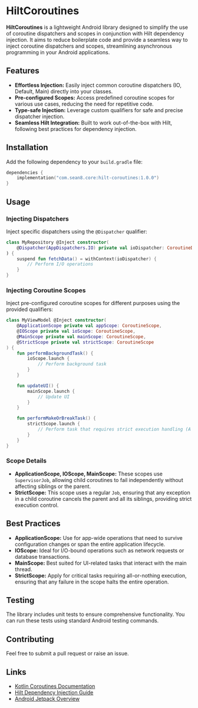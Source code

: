 # HiltCoroutines

**HiltCoroutines** is a lightweight Android library designed to simplify the use of coroutine dispatchers and scopes in conjunction with Hilt dependency injection. It aims to reduce boilerplate code and provide a seamless way to inject coroutine dispatchers and scopes, streamlining asynchronous programming in your Android applications.

## Features

- **Effortless Injection:** Easily inject common coroutine dispatchers (IO, Default, Main) directly into your classes.
- **Pre-configured Scopes:** Access predefined coroutine scopes for various use cases, reducing the need for repetitive code.
- **Type-safe Injection:** Leverage custom qualifiers for safe and precise dispatcher injection.
- **Seamless Hilt Integration:** Built to work out-of-the-box with Hilt, following best practices for dependency injection.

## Installation

Add the following dependency to your `build.gradle` file:

```kotlin
dependencies {
    implementation("com.sean8.core:hilt-coroutines:1.0.0")
}
```

## Usage

### Injecting Dispatchers

Inject specific dispatchers using the `@Dispatcher` qualifier:

```kotlin
class MyRepository @Inject constructor(
    @Dispatcher(AppDispatchers.IO) private val ioDispatcher: CoroutineDispatcher
) {
    suspend fun fetchData() = withContext(ioDispatcher) {
        // Perform I/O operations
    }
}
```

### Injecting Coroutine Scopes

Inject pre-configured coroutine scopes for different purposes using the provided qualifiers:

```kotlin
class MyViewModel @Inject constructor(
    @ApplicationScope private val appScope: CoroutineScope,
    @IOScope private val ioScope: CoroutineScope,
    @MainScope private val mainScope: CoroutineScope,
    @StrictScope private val strictScope: CoroutineScope
) {
    fun performBackgroundTask() {
        ioScope.launch {
            // Perform background task
        }
    }

    fun updateUI() {
        mainScope.launch {
            // Update UI
        }
    }

    fun performMakeOrBreakTask() {
        strictScope.launch {
            // Perform task that requires strict execution handling (A regular `Job` and not `SupervisorJob`)
        }
    }
}
```

### Scope Details

- **ApplicationScope, IOScope, MainScope:** These scopes use `SupervisorJob`, allowing child coroutines to fail independently without affecting siblings or the parent.
- **StrictScope:** This scope uses a regular `Job`, ensuring that any exception in a child coroutine cancels the parent and all its siblings, providing strict execution control.

## Best Practices

- **ApplicationScope:** Use for app-wide operations that need to survive configuration changes or span the entire application lifecycle.
- **IOScope:** Ideal for I/O-bound operations such as network requests or database transactions.
- **MainScope:** Best suited for UI-related tasks that interact with the main thread.
- **StrictScope:** Apply for critical tasks requiring all-or-nothing execution, ensuring that any failure in the scope halts the entire operation.

## Testing

The library includes unit tests to ensure comprehensive functionality. You can run these tests using standard Android testing commands.

## Contributing

Feel free to submit a pull request or raise an issue.

## Links

- [Kotlin Coroutines Documentation](https://kotlinlang.org/docs/coroutines-overview.html)
- [Hilt Dependency Injection Guide](https://developer.android.com/training/dependency-injection/hilt-android)
- [Android Jetpack Overview](https://developer.android.com/jetpack)